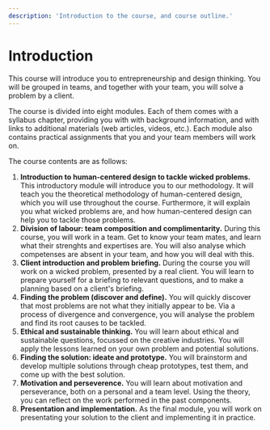 ```yaml
---
description: 'Introduction to the course, and course outline.'
---
```


# Introduction

This course will introduce you to entrepreneurship and design thinking. You will be grouped in teams, and together with your team, you will solve a problem by a client.

The course is divided into eight modules. Each of them comes with a syllabus chapter, providing you with with background information, and with links to additional materials \(web articles, videos, etc.\). Each module also contains practical assignments that you and your team members will work on.

The course contents are as follows:

1. **Introduction to human-centered design to tackle wicked problems.** This introductory module will introduce you to our methodology. It will teach you the theoretical methodology of human-centered design, which you will use throughout the course. Furthermore, it will explain you what wicked problems are, and how human-centered design can help you to tackle those problems.
2. **Division of labour: team composition and complimentarity.** During this course, you will work in a team. Get to know your team mates, and learn what their strenghts and expertises are. You will also analyse which competenses are absent in your team, and how you will deal with this.
3. **Client introduction and problem briefing.** During the course you will work on a wicked problem, presented by a real client. You will learn to prepare yourself for a briefing to relevant questions, and to make a planning based on a client's briefing.
4. **Finding the problem \(discover and define\).** You will quickly discover that most problems are not what they initially appear to be. Via a process of divergence and convergence, you will analyse the problem and find its root causes to be tackled.
5. **Ethical and sustainable thinking.** You will learn about ethical and sustainable questions, focussed on the creative industries. You will apply the lessons learned on your own problem and potential solutions.
6. **Finding the solution: ideate and prototype.** You will brainstorm and develop multiple solutions through cheap prototypes, test them, and come up with the best solution.
7. **Motivation and perseverence.** You will learn about motivation and perseverance, both on a personal and a team level. Using the theory, you can reflect on the work performed in the past components.
8. **Presentation and implementation.** As the final module, you will work on presentating your solution to the client and implementing it in practice.

